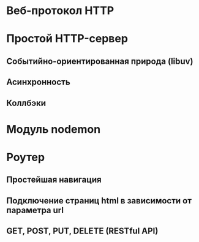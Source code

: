 # Веб-протокол HTTP

# Простой HTTP-сервер
## Событийно-ориентированная природа (libuv)
## Асинхронность
## Коллбэки

# Модуль nodemon

# Роутер
## Простейшая навигация
## Подключение страниц html в зависимости от параметра url
## GET, POST, PUT, DELETE (RESTful API)